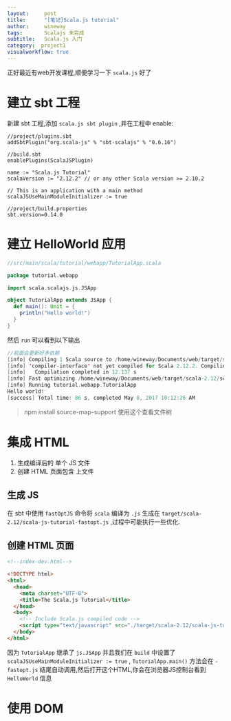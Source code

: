 ```yaml
---
layout:     post
title:      "[笔记]Scala.js tutorial"
author:     wineway
tags: 		Scalajs 未完成
subtitle:   Scala.js 入门
category:  project1
visualworkflow: true
---
```


正好最近有web开发课程,顺便学习一下 `scala.js` 好了

# 建立 sbt 工程

新建 sbt 工程,添加 `scala.js sbt plugin` ,并在工程中 enable:

```
//project/plugins.sbt
addSbtPlugin("org.scala-js" % "sbt-scalajs" % "0.6.16")
```

```
//build.sbt
enablePlugins(ScalaJSPlugin)

name := "Scala.js Tutorial"
scalaVersion := "2.12.2" // or any other Scala version >= 2.10.2

// This is an application with a main method
scalaJSUseMainModuleInitializer := true
```

```
//project/build.properties
sbt.version=0.14.0
```

# 建立 HelloWorld 应用

```scala
//src/main/scala/tutorial/webapp/TutorialApp.scala

package tutorial.webapp

import scala.scalajs.js.JSApp

object TutorialApp extends JSApp {
  def main(): Unit = {
    println("Hello world!")
  }
}
```
然后 `run` 可以看到以下输出

```scala
//前面会更新好多依赖
[info] Compiling 1 Scala source to /home/wineway/Documents/web/target/scala-2.12/classes...
[info] 'compiler-interface' not yet compiled for Scala 2.12.2. Compiling...
[info]   Compilation completed in 12.137 s
[info] Fast optimizing /home/wineway/Documents/web/target/scala-2.12/scala-js-tutorial-fastopt.js
[info] Running tutorial.webapp.TutorialApp
Hello world!
[success] Total time: 86 s, completed May 8, 2017 10:12:26 AM
```
>npm install source-map-support 使用这个查看文件树

# 集成 HTML

1. 生成编译后的 单个 JS 文件
2. 创建 HTML 页面包含 上文件

## 生成 JS

在 sbt 中使用 `fastOptJS` 命令将 `scala` 编译为 `.js` 生成在 `target/scala-2.12/scala-js-tutorial-fastopt.js` ,过程中可能执行一些优化.

## 创建 HTML 页面

```HTML
<!--index-dev.html-->

<!DOCTYPE html>
<html>
  <head>
    <meta charset="UTF-8">
    <title>The Scala.js Tutorial</title>
  </head>
  <body>
    <!-- Include Scala.js compiled code -->
    <script type="text/javascript" src="./target/scala-2.12/scala-js-tutorial-fastopt.js"></script>
  </body>
</html>
```
因为 `TutorialApp` 继承了 `js.JSApp` 并且我们在 `build` 中设置了 `scalaJSUseMainModuleInitializer := true` , `TutorialApp.main()` 方法会在 `-fastopt.js` 结尾自动调用,然后打开这个HTML,你会在浏览器JS控制台看到 `HelloWorld` 信息

# 使用 DOM
